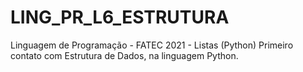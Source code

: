 # LING_PR_L6_ESTRUTURA
Linguagem de Programação - FATEC 2021 - Listas (Python)
Primeiro contato com Estrutura de Dados, na linguagem Python.
